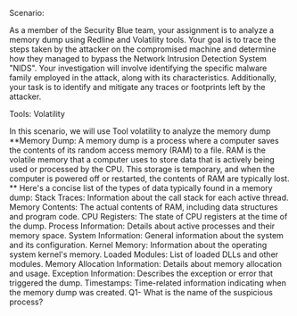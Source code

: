 Scenario:

As a member of the Security Blue team, your assignment is to analyze a memory dump using Redline and Volatility tools. Your goal is to trace the steps taken by the attacker on the compromised machine and determine how they managed to bypass the Network Intrusion Detection System "NIDS". Your investigation will involve identifying the specific malware family employed in the attack, along with its characteristics. Additionally, your task is to identify and mitigate any traces or footprints left by the attacker.
 
Tools:
Volatility

In this scenario, we will use Tool volatility to analyze the memory dump
**Memory Dump: A memory dump is a process where a computer saves the contents of its random access memory (RAM) to a file. RAM is the volatile memory that a computer uses to store data that is actively being used or processed by the CPU. This storage is temporary, and when the computer is powered off or restarted, the contents of RAM are typically lost.
**
Here's a concise list of the types of data typically found in a memory dump:
Stack Traces: Information about the call stack for each active thread.
Memory Contents: The actual contents of RAM, including data structures and program code.
CPU Registers: The state of CPU registers at the time of the dump.
Process Information: Details about active processes and their memory space.
System Information: General information about the system and its configuration.
Kernel Memory: Information about the operating system kernel's memory.
Loaded Modules: List of loaded DLLs and other modules.
Memory Allocation Information: Details about memory allocation and usage.
Exception Information: Describes the exception or error that triggered the dump.
Timestamps: Time-related information indicating when the memory dump was created.
Q1- What is the name of the suspicious process?


